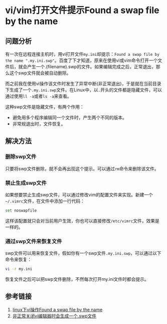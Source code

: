 # vi/vim打开文件提示Found a swap file by the name

## 问题分析

有一次在远程连接主机时，用vi打开文件`my.ini`却提示：`Found a swap file by the name ".my.ini.swp"`。百度了下才知道，原来在使用vi或vim命令打开一个文件后，就会产生一个.(filename).swp的文件。如果编辑完成之后，正常退出，那么这个swp文件就会被自动删除。

而之前我在使用vi操作该文件时发生了异常中断(非正常退出)，于是就在当前目录下生成了一个`.my.ini.swp`文件。在Linux中，以`.`开头的文件都是隐藏文件，可以通过使用`ll -a`或者`ls -a`来查看。
<!--more-->
这种swp文件是隐藏文件，有两个作用：

* 避免用多个程序编辑同一个文件时，产生两个不同的版本。
* 非常规退出时，文件恢复。

## 解决方法

### 删除swp文件

只要将swp文件删除，就不会再出现这个提示。可以通过`rm`命令来删除该文件。

### 禁止生成swp文件

如果想要禁止生成swp文件，可以通过修改vim的配置文件来实现。新建一个`~/.vimrc`文件，在文件中添加一行代码：

```bash
set noswapfile
```

这样该配置就只会对当前用户生效，你也可以直接修改`/etc/vimrc`文件，效果是一样的。

### 通过swp文件来恢复文件

swp文件可以用来恢复文件，假如你有一个swp文件`.my.ini.swp`，可以通过以下命令来恢复：

```bash
vi -r my.ini
```
恢复文件之后可以把swp文件删除，不然每次打开my.ini文件时都会提示。

## 参考链接

1. [linux下vi操作Found a swap file by the name](http://chenzhou123520.iteye.com/blog/1313585)
2. [非正常关闭vi编辑器时会生成一个.swp文件](https://www.cnblogs.com/quchunhui/p/7513586.html)


